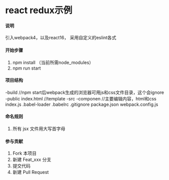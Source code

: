 # react redux示例

#### 说明
引入webpack4，以及react16，
采用自定义的eslint各式

#### 开始步骤
1. npm install （当前所需node_modules）
2. npm run start

#### 项目结构
-build  //npm start后webpack生成的浏览器可用js和css文件目录，这个会ignore
-public
  index.html //template
-src
  -componen  //主要编辑内容，html和css
  index.js
.babel-loader
.babelrc
.gitignore
package.json
webpack.config.js

#### 命名规则

1. 所有 jsx 文件用大写首字母

#### 参与贡献

1. Fork 本项目
2. 新建 Feat_xxx 分支
3. 提交代码
4. 新建 Pull Request
